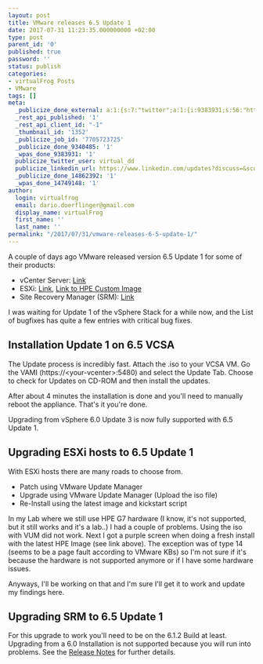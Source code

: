 ```yaml
---
layout: post
title: VMware releases 6.5 Update 1
date: 2017-07-31 11:23:35.000000000 +02:00
type: post
parent_id: '0'
published: true
password: ''
status: publish
categories:
- virtualFrog Posts
- VMware
tags: []
meta:
  _publicize_done_external: a:1:{s:7:"twitter";a:1:{i:9383931;s:56:"https://twitter.com/virtual_dd/status/891952478232743936";}}
  _rest_api_published: '1'
  _rest_api_client_id: "-1"
  _thumbnail_id: '1352'
  _publicize_job_id: '7705723725'
  _publicize_done_9340485: '1'
  _wpas_done_9383931: '1'
  publicize_twitter_user: virtual_dd
  publicize_linkedin_url: https://www.linkedin.com/updates?discuss=&scope=391645417&stype=M&topic=6297718171214323712&type=U&a=hfV6
  _publicize_done_14862392: '1'
  _wpas_done_14749148: '1'
author:
  login: virtualfrog
  email: dario.doerflinger@gmail.com
  display_name: virtualFrog
  first_name: ''
  last_name: ''
permalink: "/2017/07/31/vmware-releases-6-5-update-1/"
---
```

A couple of days ago VMware released version 6.5 Update 1 for some of their products:

- vCenter Server: [Link](https://my.vmware.com/group/vmware/details?downloadGroup=VC65U1&productId=614&rPId=17343)
- ESXi: [Link](https://my.vmware.com/group/vmware/details?downloadGroup=ESXI65U1&productId=614&rPId=17343), [Link to HPE Custom Image](https://my.vmware.com/group/vmware/details?downloadGroup=OEM-ESXI65U1-HPE&productId=614)
- Site Recovery Manager (SRM): [Link](https://my.vmware.com/group/vmware/details?downloadGroup=SRM651&productId=617&rPId=17333)

I was waiting for Update 1 of the vSphere Stack for a while now, and the List of bugfixes has quite a few entries with critical bug fixes.

<!--more-->

## Installation Update 1 on 6.5 VCSA

The Update process is incredibly fast. Attach the .iso to your VCSA VM. Go the VAMI (https://\<your-vcenter\>:5480) and select the Update Tab. Choose to check for Updates on CD-ROM and then install the updates.

After about 4 minutes the installation is done and you'll need to manually reboot the appliance. That's it you're done.

Upgrading from vSphere 6.0 Update 3 is now fully supported with 6.5 Update 1.

## Upgrading ESXi hosts to 6.5 Update 1

With ESXi hosts there are many roads to choose from.

- Patch using VMware Update Manager
- Upgrade using VMware Update Manager (Upload the iso file)
- Re-Install using the latest image and kickstart script

In my Lab where we still use HPE G7 hardware (I know, it's not supported, but it still works and it's a lab..) I had a couple of problems. Using the iso with VUM did not work. Next I got a purple screen when doing a fresh install with the latest HPE Image (see link above). The exception was of type 14 (seems to be a page fault according to VMware KBs) so I'm not sure if it's because the hardware is not supported anymore or if I have some hardware issues.

Anyways, I'll be working on that and I'm sure I'll get it to work and update my findings here.

## Upgrading SRM to 6.5 Update 1

For this upgrade to work you'll need to be on the 6.1.2 Build at least. Upgrading from a 6.0 Installation is not supported because you will run into problems. See the [Release Notes](https://t.co/3NRHCLZbOS) for further details.

